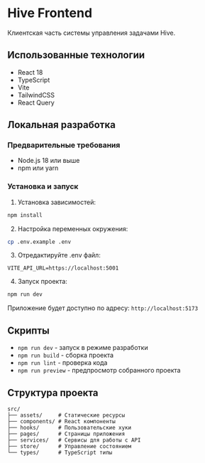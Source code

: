 # Hive Frontend

Клиентская часть системы управления задачами Hive.

## Использованные технологии

- React 18
- TypeScript
- Vite
- TailwindCSS
- React Query

## Локальная разработка

### Предварительные требования
- Node.js 18 или выше
- npm или yarn

### Установка и запуск

1. Установка зависимостей:
```bash
npm install
```

2. Настройка переменных окружения:
```bash
cp .env.example .env
```

3. Отредактируйте .env файл:
```env
VITE_API_URL=https://localhost:5001
```

4. Запуск проекта:
```bash
npm run dev
```

Приложение будет доступно по адресу: `http://localhost:5173`

## Скрипты

- `npm run dev` - запуск в режиме разработки
- `npm run build` - сборка проекта
- `npm run lint` - проверка кода
- `npm run preview` - предпросмотр собранного проекта

## Структура проекта

```
src/
├── assets/     # Статические ресурсы
├── components/ # React компоненты
├── hooks/      # Пользовательские хуки
├── pages/      # Страницы приложения
├── services/   # Сервисы для работы с API
├── store/      # Управление состоянием
└── types/      # TypeScript типы
```
